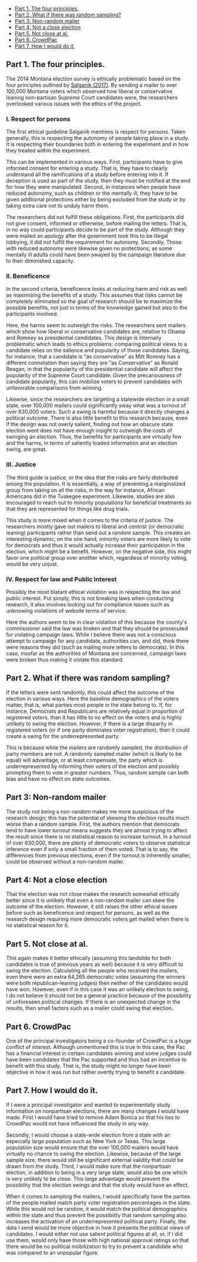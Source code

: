 -   [Part 1. The four principles.](#part-1.-the-four-principles.)
-   [Part 2. What if there was random
    sampling?](#part-2.-what-if-there-was-random-sampling)
-   [Part 3: Non-random mailer](#part-3-non-random-mailer)
-   [Part 4: Not a close election](#part-4-not-a-close-election)
-   [Part 5. Not close at al.](#part-5.-not-close-at-al.)
-   [Part 6. CrowdPac](#part-6.-crowdpac)
-   [Part 7. How I would do it.](#part-7.-how-i-would-do-it.)

Part 1. The four principles.
----------------------------

The 2014 Montana election survey is ethically problematic based on the
four principles outlined by [Salganik
(2017)](http://www.bitbybitbook.com/en/ethics/ethics-activities/). By
sending a mailer to over 100,000 Montana voters which observed how
liberal or conservative leaning non-partisan Supreme Court candidates
were, the researchers overlooked various issues with the ethics of the
project.

### I. Respect for persons

The first ethical guideline Salganik mentions is respect for persons.
Taken generally, this is respecting the autonomy of people taking place
in a study. It is respecting their boundaries both in entering the
experiment and in how they treated within the experiment.

This can be implemented in various ways. First, participants have to
give informed consent for entering a study. That is, they have to
clearly understand all the ramifications of a study before entering into
it. If deception is used as part of the study, then they must be
notified at the end for how they were manipulated. Second, in instances
when people have reduced autonomy, such as children or the mentally ill,
they have to be given additional protections either by being excluded
from the study or by taking extra care not to unduly harm them.

The researchers did not fulfill these obligations. First, the
participants did not give consent, informed or otherwise, before mailing
the letters. That is, in no way could participants decide to be part of
the study. Although they were mailed an apology after the government
took this to be illegal lobbying, it did not fulfill the requirement for
autonomy. Secondly, Those with reduced autonomy were likewise given no
protections, as some mentally ill adults could have been swayed by the
campaign literature due to their diminished capacity.

### II. Beneficence

In the second criteria, beneficence looks at reducing harm and risk as
well as maximizing the benefits of a study. This assumes that risks
cannot be completely eliminated so the goal of research should be to
maximize the possible benefits, not just in terms of the knowledge
gained but also to the participants involved.

Here, the harms seem to outweigh the risks. The researchers sent mailers
which show how liberal or conservative candidates are, relative to Obama
and Romney as presidential candidates. This design is internally
problematic which leads to ethics problems: comparing political views to
a candidate relies on the salience and popularity of those candidates.
Saying, for instance, that a candidate is "as conservative" as Mitt
Romney has a different connotation than saying they are "as
Conservative" as Ronald Reagan, in that the popularity of the
presidential candidate will affect the popularity of the Supreme Court
candidate. Given the precariousness of candidate popularity, this can
mobilize voters to prevent candidates with unfavorable comparisons from
winning.

Likewise, since the researchers are targeting a statewide election in a
small state, over 100,000 mailers could significantly sway what was a
turnout of over 630,000 voters. Such a swing is harmful because it
directly changes a political outcome. There is also little benefit to
this research because, even if the design was not overly salient,
finding out how an obscure state election went does not have enough
insight to outweigh the costs of swinging an election. Thus, the
benefits for participants are virtually few and the harms, in terms of
saliently loaded information and an election swing, are great.

### III. Justice

The third guide is justice, or the idea that the risks are fairly
distributed among the population. It is essentially, a way of preventing
a marginalized group from taking on all the risks, in the way for
instance, African Americans did in the Tuskegee experiment. Likewise,
studies are also encouraged to reach out to minority populations for
beneficial treatments so that they are represented for things like drug
trials.

This study is more mixed when it comes to the criteria of justice. The
researchers mostly gave out mailers to liberal and centrist (or
democratic leaning) participants rather than send out a random sample.
This creates an interesting dynamic, on the one hand, minority voters
are more likely to vote for democrats and thus it would actually
increase their participation in the election, which might be a benefit.
However, on the negative side, this might favor one political group over
another which, regardless of minority voting, would be very unjust.

### IV. Respect for law and Public Interest

Possibly the most blatant ethical violation was in respecting the law
and public interest. Put simply, this is not breaking laws when
conducting research, it also involves looking out for compliance issues
such as unknowing violations of website terms of service.

Here the authors seem to be in clear violation of this because the
county's commissioner said the law was broken and that they should be
prosecuted for violating campaign laws. While I believe there was not a
conscious attempt to campaign for any candidate, authorities can, and
did, think there were reasons they did (such as mailing more letters to
democrats). In this case, insofar as the authorities of Montana are
concerned, campaign laws were broken thus making it violate this
standard.

Part 2. What if there was random sampling?
------------------------------------------

If the letters were sent randomly, this could affect the outcome of the
election in various ways. Here the baseline demographics of the voters
matter, that is, what parties most people in the state belong to. If,
for instance, Democrats and Republicans are relatively equal in
proportion of registered voters, than it has little to no effect on the
voters and is highly unlikely to swing the election. However, if there
is a large disparity in registered voters (or if one party dominates
voter registration), then it could create a swing for the
underrepresented party.

This is because while the mailers are randomly sampled, the distribution
of party members are not. A randomly sampled mailer (which is likely to
be equal) will advantage, or at least compensate, the party which is
underrepresented by informing their voters of the election and possibly
prompting them to vote in greater numbers. Thus, random sample can both
bias and have no effect on state outcomes.

Part 3: Non-random mailer
-------------------------

The study not being a non-random makes me more suspicious of the
research design; this has the potential of skewing the election results
much worse than a random sample. First, the authors mention that
democrats tend to have lower turnout means suggests they are almost
trying to affect the result since there is no statistical reason to
increase turnout. In a turnout of over 630,000, there are plenty of
democratic voters to observe statistical inference even if only a small
fraction of them voted. That is to say, the differences from previous
elections, even if the turnout is inherently smaller, could be observed
without a non-random mailer.

Part 4: Not a close election
----------------------------

That the election was not close makes the research somewhat ethically
better since it is unlikely that even a non-random mailer can skew the
outcome of the election. However, it still raises the other ethical
issues before such as beneficence and respect for persons, as well as
the research design requiring more democratic voters get mailed when
there is no statistical reason for it.

Part 5. Not close at al.
------------------------

This again makes it better ethically (assuming this landslide for both
candidates is true of previous years as well) because it is very
difficult to swing the election. Calculating all the people who received
the mailers, even there were an extra 64,265 democratic votes (assuming
the winners were both republican-leaning judges) then neither of the
candidates would have won. However, even if in this case it was an
unlikely election to swing, I do not believe it should not be a general
practice because of the possibility of unforeseen political changes. If
there is an unexpected change in the results, then small factors such as
a mailer could swing that election.

Part 6. CrowdPac
----------------

One of the principal investigators being a co-founder of CrowdPac is a
huge conflict of interest. Although unmentioned this is true in this
case, the Pac has a financial interest in certain candidates winning and
some judges could have been candidates that the Pac supported and thus
had an incentive to benefit with this study. That is, the study might no
longer have been objective in how it was run but rather overtly trying
to benefit a candidate.

Part 7. How I would do it.
--------------------------

If I were a principal investigator and wanted to experimentally study
information on nonpartisan elections, there are many changes I would
have made. First I would have tried to remove Adam Bonica so that his
ties to CrowdPac would not have influenced the study in any way.

Secondly, I would choose a state-wide election from a state with an
especially large population such as New York or Texas. This large
population size would ensure that the over 100,000 mailers would have
virtually no chance to swing the election. Likewise, because of the
large sample size, there would still be significant external validity
that could be drawn from the study. Third, I would make sure that the
nonpartisan election, in addition to being in a very large state, would
also be one which is very unlikely to be close. This large advantage
would prevent the possibility that the election swings and that the
study would have an effect.

When it comes to sampling the mailers, I would specifically have the
parties of the people mailed match party voter registration percentages
in the state. While this would not be random, it would match the
political demographics within the state and thus prevent the possibility
that random sampling also increases the activation of an
underrepresented political party. Finally, the data I send would be more
objective in how it presents the political views of candidates. I would
either not use salient political figures at all, or, if I did use them,
would only have those with high national approval ratings so that there
would be no political mobilization to try to prevent a candidate who was
compared to an unpopular figure.
